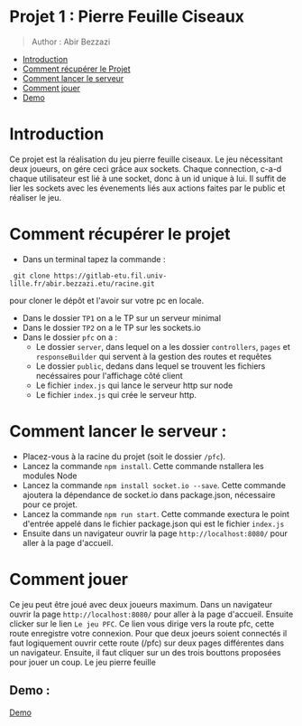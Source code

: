 # Projet 1 : Pierre Feuille Ciseaux

> Author : Abir Bezzazi

- [Introduction](#introduction)
- [Comment récupérer le Projet](#comment-récupérer-le-projet)
- [Comment lancer le serveur](#comment-lancer-le-serveur)
- [Comment jouer](#comment-jouer)
- [Demo](#demo)


# Introduction

Ce projet est la réalisation du jeu pierre feuille ciseaux. Le jeu nécessitant deux joueurs, on gére ceci grâce aux sockets. Chaque connection, c-a-d chaque utilisateur est lié à une socket, donc à un id unique à lui. Il suffit de lier les sockets avec les évenements liés aux actions faites par le public et réaliser le jeu.

# Comment récupérer le projet

- Dans un terminal tapez la commande :

```
 git clone https://gitlab-etu.fil.univ-lille.fr/abir.bezzazi.etu/racine.git
```
 pour cloner le dépôt et l'avoir sur votre pc en locale.

- Dans le dossier `TP1` on a le TP sur un serveur minimal
- Dans le dossier `TP2` on a le TP sur les sockets.io
- Dans le dossier `pfc` on a :
  - Le dossier `server`, dans lequel on a les dossier `controllers`, `pages` et `responseBuilder` qui servent à la gestion des routes et requêtes
  - Le dossier `public`, dedans dans lequel se trouvent les fichiers necéssaires pour l'affichage côté client
  - Le fichier `index.js` qui lance le serveur http sur node
  - Le fichier `index.js` qui crée le serveur http.

# Comment lancer le serveur :
- Placez-vous à la racine du projet (soit le dossier `/pfc`).
- Lancez la commande `npm install`. Cette commande nstallera les modules Node
- Lancez la commande `npm install socket.io --save`. Cette commande ajoutera la dépendance de socket.io dans package.json, nécessaire pour ce projet.
- Lancez la commande `npm run start`. Cette commande exectura le point d'entrée appelé dans le fichier package.json qui est le fichier `index.js`
- Ensuite dans un navigateur ouvrir la page `http://localhost:8080/` pour aller à la page d'accueil.

# Comment jouer

Ce jeu peut être joué avec deux joueurs maximum. Dans un navigateur ouvrir la page `http://localhost:8080/` pour aller à la page d'accueil. Ensuite clicker sur le lien `Le jeu PFC`. Ce lien vous dirige vers la route pfc, cette route enregistre votre connexion. Pour que deux joeurs soient connectés il faut logiquement ouvrir cette route (/pfc) sur deux pages différentes dans un navigateur. Ensuite, il faut cliquer sur un des trois bouttons proposées pour jouer un coup. Le jeu pierre feuille 

## Demo :
[Demo](/pfcDemo.mov)